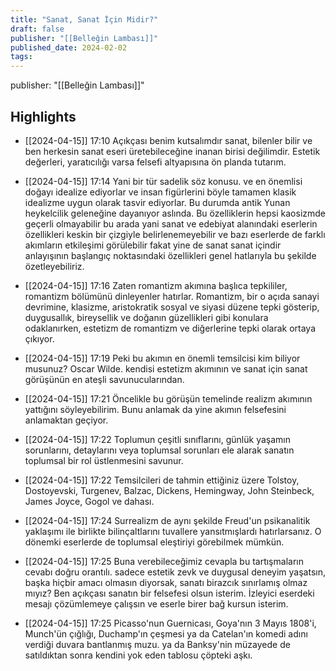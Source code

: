 ```yaml
---
title: "Sanat, Sanat İçin Midir?"
draft: false
publisher: "[[Belleğin Lambası]]"
published_date: 2024-02-02
tags:
---
```

publisher: "[[Belleğin Lambası]]"


## Highlights
* [[2024-04-15]] 17:10  Açıkçası benim kutsalımdır sanat, bilenler bilir ve ben herkesin sanat eseri üretebileceğine inanan birisi değilimdir. Estetik değerleri, yaratıcılığı varsa felsefi altyapısına ön planda tutarım.

* [[2024-04-15]] 17:14  Yani bir tür sadelik söz konusu. ve en önemlisi doğayı idealize ediyorlar ve insan figürlerini böyle tamamen klasik idealizme uygun olarak tasvir ediyorlar. Bu durumda antik Yunan heykelcilik geleneğine dayanıyor aslında. Bu özelliklerin hepsi kaosizmde geçerli olmayabilir bu arada yani sanat ve edebiyat alanındaki eserlerin özellikleri keskin bir çizgiyle belirlenemeyebilir ve bazı eserlerde de farklı akımların etkileşimi görülebilir fakat yine de sanat sanat içindir anlayışının başlangıç noktasındaki özellikleri genel hatlarıyla bu şekilde özetleyebiliriz.

* [[2024-04-15]] 17:16  Zaten romantizm akımına başlıca tepkililer, romantizm bölümünü dinleyenler hatırlar. Romantizm, bir o açıda sanayi devrimine, klasizme, aristokratik sosyal ve siyasi düzene tepki gösterip, duygusallık, bireysellik ve doğanın güzellikleri gibi konulara odaklanırken, estetizm de romantizm ve diğerlerine tepki olarak ortaya çıkıyor.

* [[2024-04-15]] 17:19  Peki bu akımın en önemli temsilcisi kim biliyor musunuz? Oscar Wilde. kendisi estetizm akımının ve sanat için sanat görüşünün en ateşli savunucularından.

* [[2024-04-15]] 17:21  Öncelikle bu görüşün temelinde realizm akımının yattığını söyleyebilirim. Bunu anlamak da yine akımın felsefesini anlamaktan geçiyor.

* [[2024-04-15]] 17:22  Toplumun çeşitli sınıflarını, günlük yaşamın sorunlarını, detaylarını veya toplumsal sorunları ele alarak sanatın toplumsal bir rol üstlenmesini savunur.

* [[2024-04-15]] 17:22  Temsilcileri de tahmin ettiğiniz üzere Tolstoy, Dostoyevski, Turgenev, Balzac, Dickens, Hemingway, John Steinbeck, James Joyce, Gogol ve dahası.

* [[2024-04-15]] 17:24  Surrealizm de aynı şekilde Freud'un psikanalitik yaklaşımı ile birlikte bilinçaltlarını tuvallere yansıtmışlardı hatırlarsanız. O dönemki eserlerde de toplumsal eleştiriyi görebilmek mümkün.

* [[2024-04-15]] 17:25  Buna verebileceğimiz cevapla bu tartışmaların cevabı doğru orantılı. sadece estetik zevk ve duygusal deneyim yaşatsın, başka hiçbir amacı olmasın diyorsak, sanatı birazcık sınırlamış olmaz mıyız? Ben açıkçası sanatın bir felsefesi olsun isterim. İzleyici eserdeki mesajı çözümlemeye çalışsın ve eserle birer bağ kursun isterim.

* [[2024-04-15]] 17:25  Picasso'nun Guernicası, Goya'nın 3 Mayıs 1808'i, Munch'ün çığlığı, Duchamp'ın çeşmesi ya da Catelan'ın komedi adını verdiği duvara bantlanmış muzu. ya da Banksy'nin müzayede de satıldıktan sonra kendini yok eden tablosu çöpteki aşkı.

